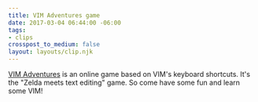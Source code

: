 ```yaml
---
title: VIM Adventures game
date: 2017-03-04 06:44:00 -06:00
tags:
- clips
crosspost_to_medium: false
layout: layouts/clip.njk
---
```


[VIM Adventures](http://ift.tt/2m8N2SP) is an online game based on VIM&#39;s keyboard shortcuts. It&#39;s the &quot;Zelda meets text editing&quot; game. So come have some fun and learn some VIM!